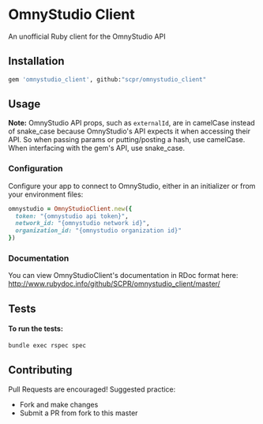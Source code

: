 # OmnyStudio Client
An unofficial Ruby client for the OmnyStudio API

## Installation
```bash
gem 'omnystudio_client', github:"scpr/omnystudio_client"
```

## Usage
**Note:** OmnyStudio API props, such as `externalId`, are in camelCase instead of snake_case because OmnyStudio's API expects it when accessing their API. So when passing params or putting/posting a hash, use camelCase. When interfacing with the gem's API, use snake_case.

### Configuration
Configure your app to connect to OmnyStudio, either in an initializer or from your environment files:

```ruby
omnystudio = OmnyStudioClient.new({
  token: "{omnystudio api token}",
  network_id: "{omnystudio network id}",
  organization_id: "{omnystudio organization id}"
})
```

### Documentation

You can view OmnyStudioClient's documentation in RDoc format here:
http://www.rubydoc.info/github/SCPR/omnystudio_client/master/

## Tests

#### To run the tests:
```bash
bundle exec rspec spec
```

## Contributing

Pull Requests are encouraged! Suggested practice:
- Fork and make changes
- Submit a PR from fork to this master